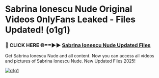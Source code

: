 # Sabrina Ionescu Nude Original Videos 0nlyFans Leaked - Files Updated! (o1g1)

<h3>🔴 CLICK HERE 🌐==►► <a href="https://tinyurl.com/yc6ubb5a" rel="nofollow">Sabrina Ionescu Nude Updated Files</a></h3>

Get Sabrina Ionescu Nude and all content. Now you can access all videos and pictures of Sabrina Ionescu Nude. New Updated Files 2025!

[![o1g1](https://i.imgur.com/7eu0CRL.gif)](https://tinyurl.com/yc6ubb5a)
